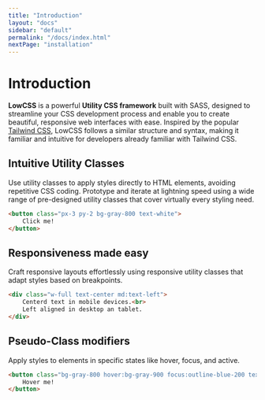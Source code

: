 ```yaml
---
title: "Introduction"
layout: "docs"
sidebar: "default"
permalink: "/docs/index.html"
nextPage: "installation"
---
```


# Introduction

**LowCSS** is a powerful **Utility CSS framework** built with SASS, designed to streamline your CSS development process and enable you to create beautiful, responsive web interfaces with ease. Inspired by the popular [Tailwind CSS](https://tailwindcss.com), LowCSS follows a similar structure and syntax, making it familiar and intuitive for developers already familiar with Tailwind CSS.

##  Intuitive Utility Classes

Use utility classes to apply styles directly to HTML elements, avoiding repetitive CSS coding. Prototype and iterate at lightning speed using a wide range of pre-designed utility classes that cover virtually every styling need.

```html
<button class="px-3 py-2 bg-gray-800 text-white">
    Click me!
</button>
```

## Responsiveness made easy

Craft responsive layouts effortlessly using responsive utility classes that adapt styles based on breakpoints.

```html
<div class="w-full text-center md:text-left">
    Centerd text in mobile devices.<br>
    Left aligned in desktop an tablet.
</div>
```

## Pseudo-Class modifiers

Apply styles to elements in specific states like hover, focus, and active.

```html
<button class="bg-gray-800 hover:bg-gray-900 focus:outline-blue-200 text-white px-3 py-2">
    Hover me!
</button>
```
